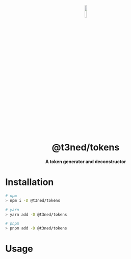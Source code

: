 <div align="center">
<img src="https://imgur.com/xPygSgY.png" align="center" width="10%" alt="">

# @t3ned/tokens

**A token generator and deconstructor**

</div>

# Installation

```sh
# npm
> npm i -D @t3ned/tokens

# yarn
> yarn add -D @t3ned/tokens

# pnpm
> pnpm add -D @t3ned/tokens
```

# Usage
